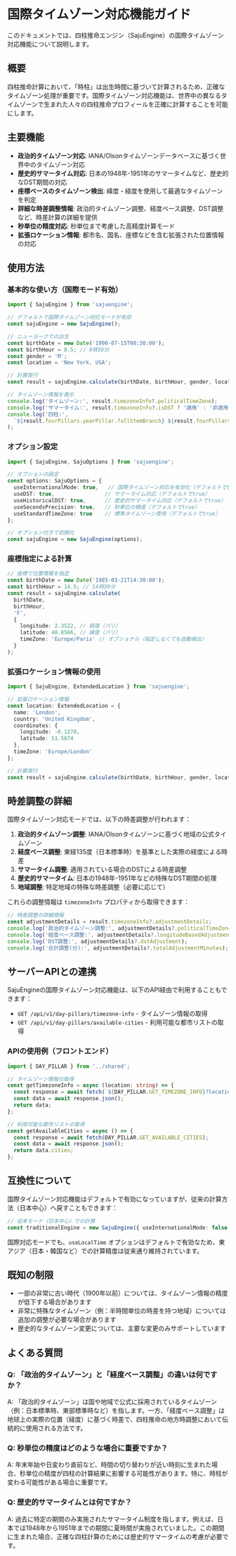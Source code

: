 # 国際タイムゾーン対応機能ガイド

このドキュメントでは、四柱推命エンジン（SajuEngine）の国際タイムゾーン対応機能について説明します。

## 概要

四柱推命計算において、「時柱」は出生時間に基づいて計算されるため、正確なタイムゾーン処理が重要です。国際タイムゾーン対応機能は、世界中の異なるタイムゾーンで生まれた人々の四柱推命プロフィールを正確に計算することを可能にします。

## 主要機能

- **政治的タイムゾーン対応**: IANA/Olsonタイムゾーンデータベースに基づく世界中のタイムゾーン対応
- **歴史的サマータイム対応**: 日本の1948年-1951年のサマータイムなど、歴史的なDST期間の対応
- **座標ベースのタイムゾーン検出**: 緯度・経度を使用して最適なタイムゾーンを判定
- **詳細な時差調整情報**: 政治的タイムゾーン調整、経度ベース調整、DST調整など、時差計算の詳細を提供
- **秒単位の精度対応**: 秒単位まで考慮した高精度計算モード
- **拡張ロケーション情報**: 都市名、国名、座標などを含む拡張された位置情報の対応

## 使用方法

### 基本的な使い方（国際モード有効）

```typescript
import { SajuEngine } from 'sajuengine';

// デフォルトで国際タイムゾーン対応モードが有効
const sajuEngine = new SajuEngine();

// ニューヨークでの出生
const birthDate = new Date('1990-07-15T08:30:00');
const birthHour = 8.5; // 8時30分
const gender = 'M';
const location = 'New York, USA';

// 計算実行
const result = sajuEngine.calculate(birthDate, birthHour, gender, location);

// タイムゾーン情報を表示
console.log('タイムゾーン:', result.timezoneInfo?.politicalTimeZone);
console.log('サマータイム:', result.timezoneInfo?.isDST ? '適用' : '非適用');
console.log('四柱:', 
  `${result.fourPillars.yearPillar.fullStemBranch} ${result.fourPillars.monthPillar.fullStemBranch} ${result.fourPillars.dayPillar.fullStemBranch} ${result.fourPillars.hourPillar.fullStemBranch}`
);
```

### オプション設定

```typescript
import { SajuEngine, SajuOptions } from 'sajuengine';

// オプションの設定
const options: SajuOptions = {
  useInternationalMode: true,   // 国際タイムゾーン対応を有効化（デフォルトでtrue）
  useDST: true,                // サマータイム対応（デフォルトでtrue）
  useHistoricalDST: true,      // 歴史的サマータイム対応（デフォルトでtrue）
  useSecondsPrecision: true,   // 秒単位の精度（デフォルトでtrue）
  useStandardTimeZone: true    // 標準タイムゾーン使用（デフォルトでtrue）
};

// オプション付きで初期化
const sajuEngine = new SajuEngine(options);
```

### 座標指定による計算

```typescript
// 座標で位置情報を指定
const birthDate = new Date('1985-03-21T14:30:00');
const birthHour = 14.5; // 14時30分
const result = sajuEngine.calculate(
  birthDate, 
  birthHour, 
  'F',
  {
    longitude: 2.3522, // 経度（パリ）
    latitude: 48.8566, // 緯度（パリ）
    timeZone: 'Europe/Paris' // オプショナル（指定しなくても自動検出）
  }
);
```

### 拡張ロケーション情報の使用

```typescript
import { SajuEngine, ExtendedLocation } from 'sajuengine';

// 拡張ロケーション情報
const location: ExtendedLocation = {
  name: 'London',
  country: 'United Kingdom',
  coordinates: {
    longitude: -0.1278,
    latitude: 51.5074
  },
  timeZone: 'Europe/London'
};

// 計算実行
const result = sajuEngine.calculate(birthDate, birthHour, gender, location);
```

## 時差調整の詳細

国際タイムゾーン対応モードでは、以下の時差調整が行われます：

1. **政治的タイムゾーン調整**: IANA/Olsonタイムゾーンに基づく地域の公式タイムゾーン
2. **経度ベース調整**: 東経135度（日本標準時）を基準とした実際の経度による時差
3. **サマータイム調整**: 適用されている場合のDSTによる時差調整
4. **歴史的サマータイム**: 日本の1948年-1951年などの特殊なDST期間の処理
5. **地域調整**: 特定地域の特殊な時差調整（必要に応じて）

これらの調整情報は `timezoneInfo` プロパティから取得できます：

```typescript
// 時差調整の詳細情報
const adjustmentDetails = result.timezoneInfo?.adjustmentDetails;
console.log('政治的タイムゾーン調整:', adjustmentDetails?.politicalTimeZoneAdjustment);
console.log('経度ベース調整:', adjustmentDetails?.longitudeBasedAdjustment);
console.log('DST調整:', adjustmentDetails?.dstAdjustment);
console.log('合計調整(分):', adjustmentDetails?.totalAdjustmentMinutes);
```

## サーバーAPIとの連携

SajuEngineの国際タイムゾーン対応機能は、以下のAPI経由で利用することもできます：

- `GET /api/v1/day-pillars/timezone-info` - タイムゾーン情報の取得
- `GET /api/v1/day-pillars/available-cities` - 利用可能な都市リストの取得

### APIの使用例（フロントエンド）

```typescript
import { DAY_PILLAR } from '../shared';

// タイムゾーン情報の取得
const getTimezoneInfo = async (location: string) => {
  const response = await fetch(`${DAY_PILLAR.GET_TIMEZONE_INFO}?location=${encodeURIComponent(location)}`);
  const data = await response.json();
  return data;
};

// 利用可能な都市リストの取得
const getAvailableCities = async () => {
  const response = await fetch(DAY_PILLAR.GET_AVAILABLE_CITIES);
  const data = await response.json();
  return data.cities;
};
```

## 互換性について

国際タイムゾーン対応機能はデフォルトで有効になっていますが、従来の計算方法（日本中心）へ戻すこともできます：

```typescript
// 従来モード（日本中心）での計算
const traditionalEngine = new SajuEngine({ useInternationalMode: false });
```

国際対応モードでも、`useLocalTime` オプションはデフォルトで有効なため、東アジア（日本・韓国など）での計算精度は従来通り維持されています。

## 既知の制限

- 一部の非常に古い時代（1900年以前）については、タイムゾーン情報の精度が低下する場合があります
- 非常に特殊なタイムゾーン（例：半時間単位の時差を持つ地域）については追加の調整が必要な場合があります
- 歴史的なタイムゾーン変更については、主要な変更のみサポートしています

## よくある質問

### Q: 「政治的タイムゾーン」と「経度ベース調整」の違いは何ですか？

A: 「政治的タイムゾーン」は国や地域で公式に採用されているタイムゾーン（例：日本標準時、東部標準時など）を指します。一方、「経度ベース調整」は地球上の実際の位置（経度）に基づく時差で、四柱推命の地方時調整において伝統的に使用される方法です。

### Q: 秒単位の精度はどのような場合に重要ですか？

A: 年末年始や日変わり直前など、時間の切り替わりが近い時刻に生まれた場合、秒単位の精度が四柱の計算結果に影響する可能性があります。特に、時柱が変わる可能性がある場合に重要です。

### Q: 歴史的サマータイムとは何ですか？

A: 過去に特定の期間のみ実施されたサマータイム制度を指します。例えば、日本では1948年から1951年までの期間に夏時間が実施されていました。この期間に生まれた場合、正確な四柱計算のためには歴史的サマータイムの考慮が必要です。
